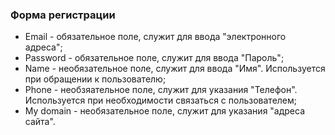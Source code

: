 ### Форма регистрации
* Email - обязательное поле, служит для ввода "электронного адреса";
* Password - обязательное поле, служит для ввода "Пароль";
* Name - необязательное поле, служит для ввода "Имя". Используется при обращении к пользователю;
* Phone - необзяательное поле, служит для указания "Телефон". Используется при необходимости связаться с пользователем;
* My domain - необязательное поле, служит для указания "адреса сайта".
